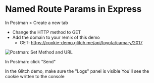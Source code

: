 Named Route Params in Express
===================================

In Postman > Create a new tab
- Change the HTTP method to GET
- Add the domain to your remix of this demo
  - GET: https://cookie-demo.glitch.me/api/toyota/camary/2017

![Postman: Set Method and URL](
https://cdn.glitch.com/32f925a8-550c-43df-91e8-fbf5137b5277%2F2017-04-17_18-05-13.png?1492466748199)

In Postman: click "Send"

In the Glitch demo, make sure the "Logs" panel is visible
You'll see the cookie written to the console
